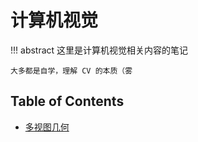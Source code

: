 # 计算机视觉

!!! abstract
    这里是计算机视觉相关内容的笔记

    大多都是自学，理解 CV 的本质（雾

## Table of Contents

- [多视图几何](mvg/index.md)
